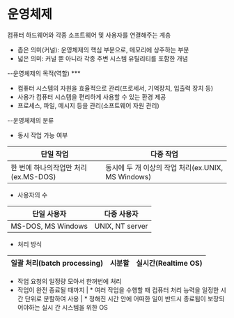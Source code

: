 # 운영체제
컴퓨터 하드웨어와 각종 소프트웨어 및 사용자를 연결해주는 계층

* 좁은 의미(커널): 운영체제의 핵심 부분으로, 메모리에 상주하는 부분
* 넓은 의미: 커널 뿐 아니라 각종 주변 시스템 유틸리티를 포함한 개념

--운영체제의 목적(역할) ***
* 컴퓨터 시스템의 자원을 효율적으로 관리(프로세서, 기억장치, 입출력 장치 등)
* 사용가 컴퓨터 시스템을 편리하게 사용할 수 있는 환경 제공
* 프로세스, 파일, 메시지 등을 관리(소프트웨어 자원 관리)

--운영체제의 분류
* 동시 작업 가능 여부

단일 작업 | 다중 작업
---- | ---- | 
한 번에 하나의작업만 처리(ex.MS-DOS)  | 동시에 두 개 이상의 작업 처리(ex.UNIX, MS Windows)

* 사용자의 수

단일 사용자 | 다중 사용자
---- | ---- | 
MS-DOS, MS Windows | UNIX, NT server

* 처리 방식
                     
일괄 처리(batch processing) | 시분할 | 실시간(Realtime OS)
---- | ---- | ---- | 
* 작업 요청의 일정량 모아서 한꺼번에 처리
* 작업이 완전 종료될 때까지 | * 여러 작업을 수행할 때 컴퓨터 처리 능력을 일정한 시간 단위로 분할하여 사용 | * 정해진 시간 안에 어떠한 일이 반드시 종료됨이 보장되어야하는 실시                                           간 시스템을 위한 OS
